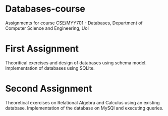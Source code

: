 # Databases-course

Assignments for course CSE/MYY701 - Databases, Department of Computer Science and Engineering, UoI

# First Assignment
Theoritical exercises and design of databases using schema model. Implementation of databases using SQLite.

# Second Assignment
Theoretical exercises on Relational Algebra and Calculus using an existing database. Implementation of the database on MySQl and executing queries.
